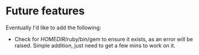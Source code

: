 Future features
=====

Eventually I'd like to add the following:

* Check for $HOMEDIR$/ruby/bin/gem to ensure it exists, as an error will be raised. Simple addition, just need to get a few mins to work on it.
